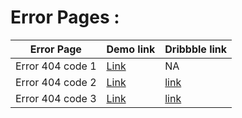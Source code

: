 # Error Pages : 

|Error Page|Demo link|Dribbble link|
|----|----------|------------|
|Error 404 code 1|[Link](https://sm8uti.github.io/Ui_Compnents/Error%20Pages/Error1.html)|NA|
|Error 404 code 2|[Link](https://sm8uti.github.io/Ui_Compnents/Error%20Pages/Error2.html)|[link](https://dribbble.com/shots/18431970-404-Error-Page-Design)|
|Error 404 code 3|[Link](https://sm8uti.github.io/Ui_Compnents/Error%20Pages/Error3.html)|[link](https://dribbble.com/shots/18490132-404-error-page-ui-design-for-a-web-app)|

